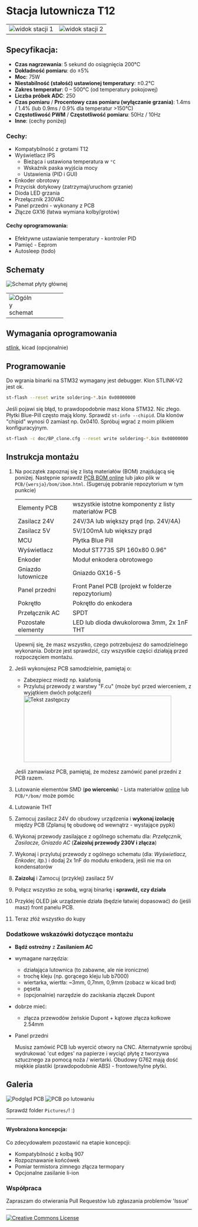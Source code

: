 # Stacja lutownicza T12

<table>
    <td><img src="Pictures/Photos/IMG_20240221_182605.jpg" alt="widok stacji 1"></td>
    <td><img src="Pictures/Photos/IMG_20240221_183115.jpg" alt="widok stacji 2"></td>
</table>

## Specyfikacja:
- **Czas nagrzewania**: 5 sekund do osiągnięcia 200°C
- **Dokładność pomiaru**: do ±5%
- **Moc**: 75W
- **Niestabilność (stałość) ustawionej temperatury**: ±0.2°C
- **Zakres temperatur**: 0 – 500°C (od temperatury pokojowej)
- **Liczba próbek ADC**: 250
- **Czas pomiaru** / **Procentowy czas pomiaru (wyłączanie grzania)**: 1.4ms / 1.4% (lub 0.9ms / 0.9% dla temperatur >150°C)
- **Częstotliwość PWM** / **Częstotliwość pomiaru**: 50Hz / 10Hz
- **Inne**: (cechy poniżej)


<!-- # O mojej motywacji

elektroda. 
*Tłumaczone strony z polskiego! -->

### Cechy:

- Kompatybilność z grotami T12
- Wyświetlacz IPS
    - Bieżąca i ustawiona temperatura w `°C`
    - Wskaźnik paska wyjścia mocy
    - Ustawienia (PID i GUI)
- Enkoder obrotowy
- Przycisk dotykowy (zatrzymaj/uruchom grzanie)
- Dioda LED grzania
- Przełącznik 230VAC 
- Panel przedni - wykonany z PCB
- Złącze GX16 (łatwa wymiana kolby/grotów)

#### Cechy oprogramowania:

- Efektywne ustawianie temperatury - kontroler PID
- Pamięć - Eeprom
- Autosleep (todo)

## Schematy

<table>
    <tr><img src="Pictures/Mainboard-Schematic.png" alt="Schemat płyty głównej"></tr>
    <tr>
        <td><img src="Pictures/Overall-Schematic.png" alt="Ogólny schemat" style="max-width:50%; height:auto;"></td>
    </tr>
</table>

## Wymagania oprogramowania

[stlink](https://github.com/stlink-org/stlink?tab=readme-ov-file), kicad (opcjonalnie)

## Programowanie

Do wgrania binarki na STM32 wymagany jest debugger. Klon STLINK-V2 jest ok.

``` bash
st-flash --reset write soldering-*.bin 0x08000000
```

Jeśli pojawi się błąd, to prawdopodobnie masz klona STM32. Nic złego. Płytki Blue-Pill często mają klony. Sprawdź `st-info --chipid`. Dla klonów "chipid" wynosi 0 zamiast np. 0x0410. Spróbuj wgrać z moim plikiem konfiguracyjnym.

``` bash
st-flash -c doc/BP_clone.cfg --reset write soldering-*.bin 0x08000000
```

## Instrukcja montażu

1. Na początek zapoznaj się z listą materiałów (BOM) znajdującą się poniżej. Następnie sprawdź [PCB BOM online][podglad-bom-v1] lub jako plik w `PCB/{wersja}/bom/ibom.html`. (Sugeruję pobranie repozytorium w tym punkcie)

    |||
    |-|-|
    |Elementy PCB| wszystkie istotne komponenty z listy materiałów PCB
    |Zasilacz 24V| 24V/3A lub większy prąd (np. 24V/4A) |
    |Zasilacz 5V| 5V/100mA lub większy prąd |
    |MCU| Płytka Blue Pill|
    |Wyświetlacz| Moduł ST7735 SPI 160x80 0.96"|
    |Enkoder| Moduł enkodera obrotowego|
    |Gniazdo lutownicze| Gniazdo GX16-5|
    |Panel przedni| Front Panel PCB (projekt w folderze repozytorium)|
    |Pokrętło| Pokrętło do enkodera|
    |Przełącznik AC| SPDT|
    |Pozostałe elementy| LED lub dioda dwukolorowa 3mm, 2x 1nF THT|

    Upewnij się, że masz wszystko, czego potrzebujesz do samodzielnego wykonania. Dobrze jest sprawdzić, czy wszystkie części działają przed rozpoczęciem montażu.
2. Jeśli wykonujesz PCB samodzielnie, pamiętaj o:
    <!-- - Możesz użyć _Ready-to-print.pdf_ np. do metody żelazkowej -->
    - Zabezpiecz miedź np. kalafonią
    - Przylutuj przewody z warstwy "F.cu" (może być przed wierceniem, z wyjątkiem dwóch połączeń)
        <img src="Pictures/Wires-at-[F.Cu].png" alt="Tekst zastępczy" width="400" height="180" align="char">


    Jeśli zamawiasz PCB, pamiętaj, że możesz zamówić panel przedni z PCB razem.

3. Lutowanie elementów SMD (**po wierceniu**) - Lista materiałów [online][podglad-bom-v1] lub `PCB/*/bom/` może pomóc
4. Lutowanie THT
5. Zamocuj zasilacz 24V do obudowy urządzenia i **wykonaj izolację** między PCB (Zplanuj tę obudowę od wewnątrz - wystające pypki)
6. Wykonaj przewody zasilające z ogólnego schematu dla: _Przełącznik, Zasilacze, Gniazdo AC_ (**Zaizoluj przewody 230V i złącza**)
7. Wykonaj i przylutuj przewody z ogólnego schematu (dla: _Wyświetlacz, Enkoder, itp._) i dodaj 2x 1nF do modułu enkodera, jeśli nie ma on kondensatorów
6. **Zaizoluj** i Zamocuj (przyklej) zasilacz 5V
7. Połącz wszystko ze sobą, wgraj binarkę i **sprawdź, czy działa**
8. Przyklej OLED jak urządzenie działa (będzie łatwiej dopasować) do (jeśli masz) front panelu PCB.
9. Teraz złóż wszystko do kupy

### Dodatkowe wskazówki dotyczące montażu

- **Bądź ostrożny** z **Zasilaniem AC**

- wymagane narzędzia:
    - działająca lutownica (to zabawne, ale nie ironiczne)
    - trochę kleju (np. gorącego kleju lub b7000)
    - wiertarka, wiertła: ~3mm, 0,7mm, 0,9mm (zobacz w kicad brd)
    - pęseta
    - (opcjonalnie) narzędzie do zaciskania złączek Dupont

- dobrze mieć:
    - złącza przewodów żeńskie Dupont + kątowe złącza kołkowe 2.54mm

- Panel przedni

    Musisz zamówić PCB lub wyercić otwory na CNC. Alternatywnie spróbuj wydrukować 'cut edges' na papierze i wyciąć płytę z tworzywa sztucznego za pomocą noża / wiertarki. Obudowy G762 mają dość miękkie plastiki (prawdopodobnie ABS) - frontowe/tylne płytki.

## Galeria

![Podgląd PCB](Pictures/PCB-prewiew.png)
![PCB po lutowaniu](2024-02-25-21-33-33-155.jpg)

Sprawdź folder `Pictures/`! :)

---

#### Wyobrażona koncepcja:

Co zdecydowałem pozostawić na etapie koncepcji:

- Kompatybilność z kolbą 907
- Rozpoznawanie końcówek
- Pomiar termistora zimnego złącza termopary
- Opcjonalne zasilanie li-ion

### Współpraca

Zapraszam do otwierania Pull Requestów lub zgłaszania problemów 'Issue'

---

<a rel="license" href="https://creativecommons.org/licenses/by-nc/4.0"><img alt="Creative Commons License" style="border-width:0" src="https://licensebuttons.net/l/by-nc/4.0/88x31.png" /></a>

[podglad-bom-v1]: https://html-preview.github.io/?url=https://github.com/szymonPJO/SolderingStation-T12/blob/main/PCB/soldering-mainboard-v1.0/bom/ibom.html